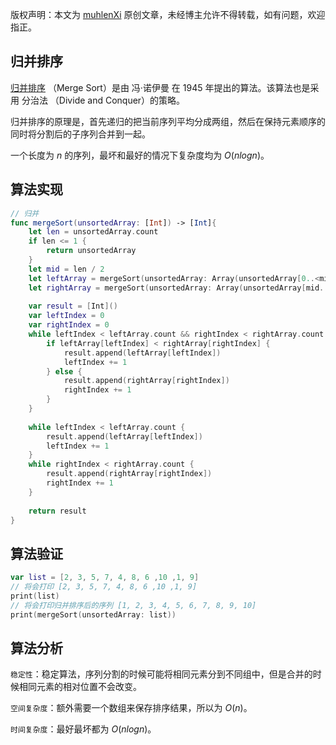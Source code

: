 版权声明：本文为 [muhlenXi](http://www.muhlenxi.com) 原创文章，未经博主允许不得转载，如有问题，欢迎指正。

## 归并排序

[归并排序](https://zh.wikipedia.org/wiki/%E5%BD%92%E5%B9%B6%E6%8E%92%E5%BA%8F) （Merge Sort）是由 冯·诺伊曼 在 1945 年提出的算法。该算法也是采用 分治法 （Divide and Conquer）的策略。

归并排序的原理是，首先递归的把当前序列平均分成两组，然后在保持元素顺序的同时将分割后的子序列合并到一起。

一个长度为 $n$ 的序列，最坏和最好的情况下复杂度均为 $O(n log n)$。

## 算法实现

```swift
// 归并
func mergeSort(unsortedArray: [Int]) -> [Int]{
    let len = unsortedArray.count
    if len <= 1 {
        return unsortedArray
    }
    let mid = len / 2
    let leftArray = mergeSort(unsortedArray: Array(unsortedArray[0..<mid]))
    let rightArray = mergeSort(unsortedArray: Array(unsortedArray[mid..<len]))
    
    var result = [Int]()
    var leftIndex = 0
    var rightIndex = 0
    while leftIndex < leftArray.count && rightIndex < rightArray.count {
        if leftArray[leftIndex] < rightArray[rightIndex] {
            result.append(leftArray[leftIndex])
            leftIndex += 1
        } else {
            result.append(rightArray[rightIndex])
            rightIndex += 1
        }
    }
    
    while leftIndex < leftArray.count {
        result.append(leftArray[leftIndex])
        leftIndex += 1
    }
    while rightIndex < rightArray.count {
        result.append(rightArray[rightIndex])
        rightIndex += 1
    }
    
    return result
}
```

## 算法验证

```swift
var list = [2, 3, 5, 7, 4, 8, 6 ,10 ,1, 9]
// 将会打印 [2, 3, 5, 7, 4, 8, 6 ,10 ,1, 9]
print(list)
// 将会打印归并排序后的序列 [1, 2, 3, 4, 5, 6, 7, 8, 9, 10]
print(mergeSort(unsortedArray: list))
```

## 算法分析

`稳定性`：稳定算法，序列分割的时候可能将相同元素分到不同组中，但是合并的时候相同元素的相对位置不会改变。

`空间复杂度`：额外需要一个数组来保存排序结果，所以为 $O(n)$。

`时间复杂度`：最好最坏都为 $O(nlogn)$。

